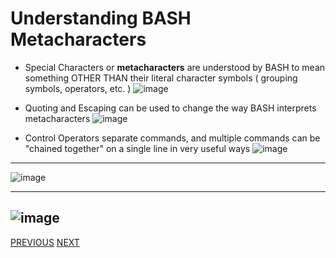 # Understanding BASH Metacharacters

* Special Characters or **metacharacters** are understood by BASH to mean something OTHER THAN their literal character symbols ( grouping symbols, operators, etc. )
![image](https://github.com/deasterly/SSPB/assets/36435980/89113ed4-a3d7-4a1d-bcce-c009d6314818)


* Quoting and Escaping can be used to change the way BASH interprets metacharacters
![image](https://github.com/deasterly/SSPB/assets/36435980/be8543a3-b666-4fa2-8e7f-73268efc1e04)


* Control Operators separate commands, and multiple commands can be "chained together" on a single line in very useful ways
![image](https://github.com/deasterly/SSPB/assets/36435980/ea0e29cc-4c98-46b3-89ed-41e7ebeeff34)

----------------------
![image](https://github.com/deasterly/SSPB/assets/36435980/51e45e2d-c4ef-4004-b95e-bd5939c2266b)

--------------------
![image](https://github.com/deasterly/SSPB/assets/36435980/3bd35b66-e93f-4a51-ad1e-9efefa42b93c)
-------------------------

 
[PREVIOUS](./topic_5.md)     [NEXT](./topic_7.md)
